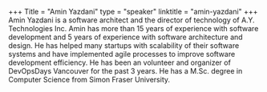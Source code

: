 +++
Title = "Amin Yazdani"
type = "speaker"
linktitle = "amin-yazdani"
+++
Amin Yazdani is a software architect and the director of technology of A.Y. Technologies Inc. Amin has more than 15 years of experience with software development and 5 years of experience with software architecture and design. He has helped many startups with scalability of their software systems and have implemented agile processes to improve software development efficiency. He has been an volunteer and organizer of DevOpsDays Vancouver for the past 3 years. He has a M.Sc. degree in Computer Science from Simon Fraser University.
